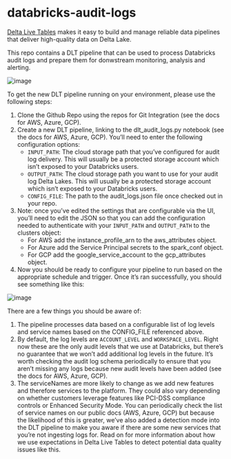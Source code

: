 # databricks-audit-logs

[Delta Live Tables](https://databricks.com/product/delta-live-tables) makes it easy to build and manage reliable data pipelines that deliver high-quality data on Delta Lake.

This repo contains a DLT pipeline that can be used to process Databricks audit logs and prepare them for donwstream monitoring, analysis and alerting.

![image](https://user-images.githubusercontent.com/43955924/159453039-c8e5a653-c8dc-4353-84ce-3b22c984b2cf.png)

To get the new DLT pipeline running on your environment, please use the following steps:

1. Clone the Github Repo using the repos for Git Integration (see the docs for AWS, Azure, GCP). 
2. Create a new DLT pipeline, linking to the dlt_audit_logs.py notebook (see the docs for AWS, Azure, GCP). You’ll need to enter the following configuration options:
   * ```INPUT_PATH```: The cloud storage path that you’ve configured for audit log delivery. This will usually be a protected storage account which isn’t exposed to your Databricks users.
   * ```OUTPUT_PATH```: The cloud storage path you want to use for your audit log Delta Lakes. This will usually be a protected storage account which isn’t exposed to your Databricks users.
   * ```CONFIG_FILE```: The path to the audit_logs.json file once checked out in your repo. 
3. Note: once you’ve edited the settings that are configurable via the UI, you’ll need to edit the JSON so that you can add the configuration needed to authenticate with your ```INPUT_PATH``` and ```OUTPUT_PATH``` to the clusters object:
   * For AWS add the instance_profile_arn to the aws_attributes object.
   * For Azure add the Service Principal secrets to the spark_conf object.
   * For GCP add the google_service_account to the  gcp_attributes object.
4. Now you should be ready to configure your pipeline to run based on the appropriate schedule and trigger. Once it’s ran successfully, you should see something like this:

![image](https://user-images.githubusercontent.com/43955924/159453365-f8c0045d-45bb-46cf-a1ab-6b92ac640e3a.png)

There are a few things you should be aware of:

1. The pipeline processes data based on a configurable list of log levels and service names based on the CONFIG_FILE referenced above.
2. By default, the log levels are ```ACCOUNT_LEVEL``` and ```WORKSPACE_LEVEL```. Right now these are the only audit levels that we use at Databricks, but there’s no guarantee that we won’t add additional log levels in the future. It’s worth checking the audit log schema periodically to ensure that you aren’t missing any logs because new audit levels have been added (see the docs for AWS, Azure, GCP).
3. The serviceNames are more likely to change as we add new features and therefore services to the platform. They could also vary depending on whether customers leverage features like PCI-DSS compliance controls or Enhanced Security Mode. You can periodically check the list of service names on our public docs (AWS, Azure, GCP) but because the likelihood of this is greater, we’ve also added a detection mode into the DLT pipeline to make you aware if there are some new services that you’re not ingesting logs for. Read on for more information about how we use expectations in Delta Live Tables to detect potential data quality issues like this. 

